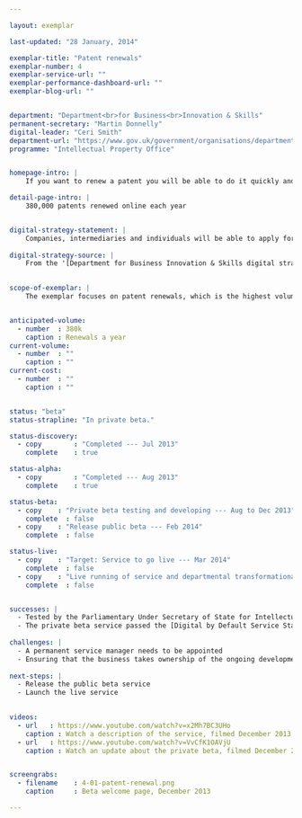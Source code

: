 ```yaml
---

layout: exemplar

last-updated: "28 January, 2014"

exemplar-title: "Patent renewals"
exemplar-number: 4
exemplar-service-url: ""
exemplar-performance-dashboard-url: ""
exemplar-blog-url: ""


department: "Department<br>for Business<br>Innovation & Skills"
permanent-secretary: "Martin Donnelly"
digital-leader: "Ceri Smith"
department-url: "https://www.gov.uk/government/organisations/department-for-business-innovation-skills"
programme: "Intellectual Property Office"


homepage-intro: |
    If you want to renew a patent you will be able to do it quickly and easily online

detail-page-intro: |
    380,000 patents renewed online each year


digital-strategy-statement: |
    Companies, intermediaries and individuals will be able to apply for, track and manage their Patents, Trade Marks and Designs in a simple to use and integrated on-line service that is far easier and more convenient to use than the current paper based approach.
    
digital-strategy-source: |
    From the '[Department for Business Innovation & Skills digital strategy](http://discuss.bis.gov.uk/digitalstrategy/page/7/)' --- December 2012
    

scope-of-exemplar: |
    The exemplar focuses on patent renewals, which is the highest volume transaction and the one most regularly demanded by the Intellectual Property Office's customers. Patent renewals is a pathfinder for a digital service that manages the lifecycle of an intellectual property right, from application to grant to renewal. The Intellectual Property Office has been using agile development for 2+ years and is currently considering a genuine agile business transformation programme to fully align its digital services with the improved business process.


anticipated-volume:
  - number  : 380k
    caption : Renewals a year
current-volume:
  - number  : ""
    caption : ""
current-cost:
  - number  : ""
    caption : ""


status: "beta"
status-strapline: "In private beta."

status-discovery:
  - copy        : "Completed --- Jul 2013"
    complete    : true

status-alpha:
  - copy        : "Completed --- Aug 2013"
    complete    : true

status-beta:
  - copy    : "Private beta testing and developing --- Aug to Dec 2013"
    complete  : false
  - copy    : "Release public beta --- Feb 2014"
    complete  : false

status-live:
  - copy    : "Target: Service to go live --- Mar 2014"
    complete  : false
  - copy    : "Live running of service and departmental transformational work to continue"
    complete  : false


successes: |
  - Tested by the Parliamentary Under Secretary of State for Intellectual Property
  - The private beta service passed the [Digital by Default Service Standard](https://www.gov.uk/service-manual/digital-by-default) assessment
  
challenges: |
  - A permanent service manager needs to be appointed
  - Ensuring that the business takes ownership of the ongoing development of the service
  
next-steps: |
  - Release the public beta service
  - Launch the live service
  

videos:
  - url   : https://www.youtube.com/watch?v=x2Mh7BC3UHo
    caption : Watch a description of the service, filmed December 2013.
  - url   : https://www.youtube.com/watch?v=VvCfK1OAVjU
    caption : Watch an update about the private beta, filmed December 2013.


screengrabs:
  - filename    : 4-01-patent-renewal.png
    caption     : Beta welcome page, December 2013

---
```




